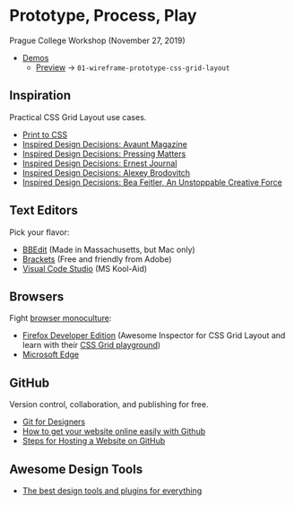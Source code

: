 # Prototype, Process, Play

Prague College Workshop (November 27, 2019)

- [Demos](/demos/)
  - [Preview](https://jgagne.github.io/prototype-process-play/demos/01-wireframe-prototype-css-grid-layout/) → `01-wireframe-prototype-css-grid-layout`

## Inspiration

Practical CSS Grid Layout use cases.

- [Print to CSS](https://www.dan-davies.co.uk/print-to-css)
- [Inspired Design Decisions: Avaunt Magazine](https://www.smashingmagazine.com/2019/06/inspired-design-decisions-avaunt-magazine/)
- [Inspired Design Decisions: Pressing Matters](https://www.smashingmagazine.com/2019/07/inspired-design-decisions-pressing-matters/)
- [Inspired Design Decisions: Ernest Journal](https://www.smashingmagazine.com/2019/08/inspired-design-decisions-ernest-journal/)
- [Inspired Design Decisions: Alexey Brodovitch](https://www.smashingmagazine.com/2019/09/inspired-design-decisions-alexey-brodovitch/)
- [Inspired Design Decisions: Bea Feitler, An Unstoppable Creative Force](https://www.smashingmagazine.com/2019/10/inspired-design-decisions-bea-feitler/)

## Text Editors

Pick your flavor:

- [BBEdit](http://www.barebones.com/products/bbedit/) (Made in Massachusetts, but Mac only)
- [Brackets](http://brackets.io) (Free and friendly from Adobe)
- [Visual Code Studio](https://code.visualstudio.com) (MS Kool-Aid)

## Browsers

Fight [browser monoculture](https://adrianroselli.com/2018/12/stepping-back-from-the-edge.html):

- [Firefox Developer Edition](https://www.mozilla.org/en-US/firefox/developer/) (Awesome Inspector for CSS Grid Layout and learn with their [CSS Grid playground](https://mozilladevelopers.github.io/playground/css-grid/))
- [Microsoft Edge](https://www.microsoftedgeinsider.com/en-us/download/)

## GitHub

Version control, collaboration, and publishing for free.

- [Git for Designers](https://medium.com/@dfosco/git-for-designers-856c434716e)
- [How to get your website online easily with Github](https://codeburst.io/how-to-get-your-website-online-easily-with-github-44ea5ce2997d)
- [Steps for Hosting a Website on GitHub](https://gist.github.com/TylerFisher/6127328)

## Awesome Design Tools

- [The best design tools and plugins for everything](https://github.com/LisaDziuba/Awesome-Design-Tools)

